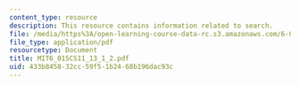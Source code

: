 ```yaml
---
content_type: resource
description: This resource contains information related to search.
file: /media/https%3A/open-learning-course-data-rc.s3.amazonaws.com/6-01sc-introduction-to-electrical-engineering-and-computer-science-i-spring-2011/433b845832cc59f51b2468b196dac93c_MIT6_01SCS11_13_1_2.pdf
file_type: application/pdf
resourcetype: Document
title: MIT6_01SCS11_13_1_2.pdf
uid: 433b8458-32cc-59f5-1b24-68b196dac93c
---
```

